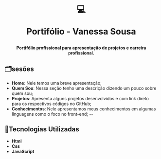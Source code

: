 #  <p align="center"> 💻 </p> <p align="center">Portifólio - Vanessa Sousa</p>

 <p align="center"><b>Portifólio profissional para apresentação de projetos e carreira profissional.</b></p>
 
## 🗂sesões

- **Home**: Nele temos uma breve apresentação; 
- **Quem Sou**: Nessa seção tenho uma descrição dizendo um pouco sobre quem sou;
- **Projetos**: Apresenta alguns projetos desenvolvidos e com link direto para os respectivos códigos no GitHub;
- **Conhecimentos**: Nele apresentamos meus conhecimentos em algumas linguagens como o foco no front-end;
--
## 🤖Tecnologias Utilizadas
- **Html**
- **Css**
- **JavaScript**

